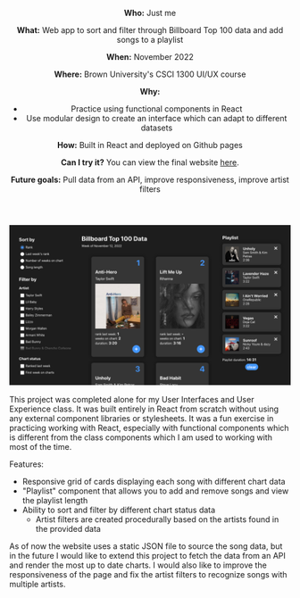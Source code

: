 <header>

**Who:** Just me

**What:** Web app to sort and filter through Billboard Top 100 data and add songs to a playlist

**When:** November 2022

**Where:** Brown University's CSCI 1300 UI/UX course

**Why:**

- Practice using functional components in React
- Use modular design to create an interface which can adapt to different datasets
  

**How:**
Built in React and deployed on Github pages

**Can I try it?**
You can view the final website [here]().

**Future goals:**
Pull data from an API, improve responsiveness, improve artist filters

</header>

![development project thumbnail](/assets/projects/development/thumbnail.png)

This project was completed alone for my User Interfaces and User Experience class. It was built entirely in React from scratch without using any external component libraries or stylesheets. It was a fun exercise in practicing working with React, especially with functional components which is different from the class components which I am used to working with most of the time.

Features:
- Responsive grid of cards displaying each song with different chart data
- "Playlist" component that allows you to add and remove songs and view the playlist length
- Ability to sort and filter by different chart status data
  - Artist filters are created procedurally based on the artists found in the provided data

As of now the website uses a static JSON file to source the song data, but in the future I would like to extend this project to fetch the data from an API and render the most up to date charts. I would also like to improve the responsiveness of the page and fix the artist filters to recognize songs with multiple artists.